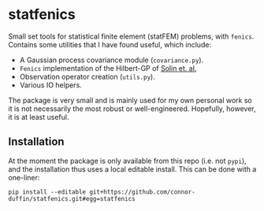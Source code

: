 # statfenics

Small set tools for statistical finite element (statFEM) problems, with `fenics`. Contains some utilities that I have found useful, which include:

* A Gaussian process covariance module (`covariance.py`).
* `Fenics` implementation of the Hilbert-GP of [Solin et. al.](https://doi.org/10.1007/s11222-019-09886-w)
* Observation operator creation (`utils.py`).
* Various IO helpers.

The package is very small and is mainly used for my own personal work so it is not necessarily the most robust or well-engineered. Hopefully, however, it is at least useful.

## Installation

At the moment the package is only available from this repo (i.e. not `pypi`), and the installation thus uses a local editable install. This can be done with a one-liner:

```{bash}
pip install --editable git+https://github.com/connor-duffin/statfenics.git#egg=statfenics
```
